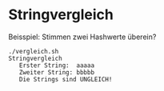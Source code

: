 # Stringvergleich

Beisspiel: Stimmen zwei Hashwerte überein?

```shell
./vergleich.sh
Stringvergleich
   Erster String:  aaaaa
   Zweiter String: bbbbb
   Die Strings sind UNGLEICH!
```
